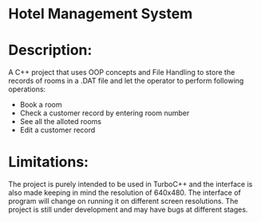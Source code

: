 <h1>Hotel Management System</h1>
<h1>Description:</h1>
A C++ project that uses OOP concepts and File Handling to store the records of rooms in a .DAT file and let the operator to perform following operations:

*  Book a room
*  Check a customer record by entering room number
*  See all the alloted rooms
*  Edit a customer record
<h1>Limitations:</h1>
The project is purely intended to be used in TurboC++ and the interface is also made keeping in mind the resolution of 640x480.
The interface of program will change on running it on different screen resolutions.
The project is still under development and may have bugs at different stages.
